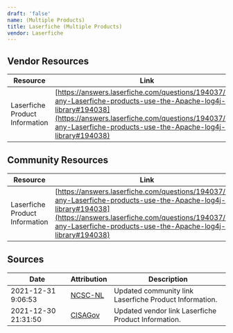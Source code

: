```yaml
---
draft: 'false'
name: (Multiple Products)
title: Laserfiche (Multiple Products)
vendor: Laserfiche
---
```


## Vendor Resources
| Resource | Link |
| --- | --- |
| Laserfiche Product Information | [https://answers.laserfiche.com/questions/194037/Do-any-Laserfiche-products-use-the-Apache-log4j-library#194038](https://answers.laserfiche.com/questions/194037/Do-any-Laserfiche-products-use-the-Apache-log4j-library#194038) |

## Community Resources
| Resource | Link |
| --- | --- |
| Laserfiche Product Information | [https://answers.laserfiche.com/questions/194037/Do-any-Laserfiche-products-use-the-Apache-log4j-library#194038](https://answers.laserfiche.com/questions/194037/Do-any-Laserfiche-products-use-the-Apache-log4j-library#194038) |


## Sources
| Date | Attribution | Description |
| --- | --- | --- |
| 2021-12-31 9:06:53 | [NCSC-NL](https://github.com/NCSC-NL/log4shell/blob/main/software/README.md) | Updated community link Laserfiche Product Information.  |
| 2021-12-30 21:31:50 | [CISAGov](https://raw.githubusercontent.com/cisagov/log4j-affected-db/develop/README.md) | Updated vendor link Laserfiche Product Information.  |

